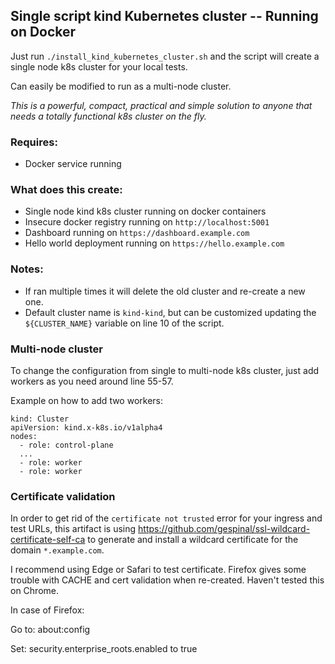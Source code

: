 ## Single script kind Kubernetes cluster -- Running on Docker

Just run `./install_kind_kubernetes_cluster.sh` and the script will create a single node k8s cluster for your local tests.

Can easily be modified to run as a multi-node cluster.

*This is a powerful, compact, practical and simple solution to anyone that needs a totally functional k8s cluster on the fly.*

### Requires:

- Docker service running

### What does this create:

- Single node kind k8s cluster running on docker containers
- Insecure docker registry running on `http://localhost:5001`
- Dashboard running on `https://dashboard.example.com`
- Hello world deployment running on `https://hello.example.com`

### Notes:

- If ran multiple times it will delete the old cluster and re-create a new one.
- Default cluster name is `kind-kind`, but can be customized updating the `${CLUSTER_NAME}` variable on line 10 of the script.

### Multi-node cluster

To change the configuration from single to multi-node k8s cluster, just add workers as you need around line 55-57.

Example on how to add two workers:

```
kind: Cluster
apiVersion: kind.x-k8s.io/v1alpha4
nodes:
  - role: control-plane
  ...
  - role: worker
  - role: worker
```

### Certificate validation

In order to get rid of the `certificate not trusted` error for your ingress and test URLs, this artifact is using https://github.com/gespinal/ssl-wildcard-certificate-self-ca to generate and install a wildcard certificate for the domain `*.example.com`.

I recommend using Edge or Safari to test certificate. Firefox gives some trouble with CACHE and cert validation when re-created. Haven't tested this on Chrome.

In case of Firefox:

Go to: about:config

Set: security.enterprise_roots.enabled to true
